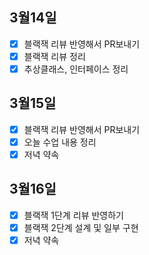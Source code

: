 ## 3월14일

- [x] 블랙잭 리뷰 반영해서 PR보내기
- [x] 블랙잭 리뷰 정리
- [x] 추상클래스, 인터페이스 정리

## 3월15일

- [x] 블랙잭 리뷰 반영해서 PR보내기
- [x] 오늘 수업 내용 정리
- [x] 저녁 약속

## 3월16일

- [x] 블랙잭 1단계 리뷰 반영하기
- [x] 블랙잭 2단계 설계 및 일부 구현
- [x] 저녁 약속
